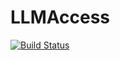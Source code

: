 # LLMAccess

[![Build Status](https://github.com/newptcai/LLMAccess.jl/actions/workflows/CI.yml/badge.svg?branch=main)](https://github.com/newptcai/LLMAccess.jl/actions/workflows/CI.yml?query=branch%3Amain)
